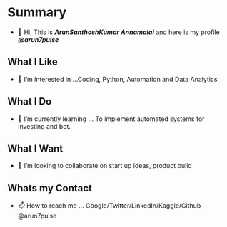 # Summary 
- 👋 Hi, This is ***ArunSanthoshKumar Annamalai*** and here is my profile ***@arun7pulse***
## What I Like
- 👀 I’m interested in ...Coding, Python, Automation and Data Analytics
## What I Do
- 🌱 I’m currently learning ... To implement automated systems for investing and bot.
## What I Want  
- 💞️ I’m looking to collaborate on start up ideas, product build
## Whats my Contact
- 📫 How to reach me ... Google/Twitter/LinkedIn/Kaggle/Github -  @arun7pulse 

<!---
arun7pulse/arun7pulse is a ✨ special ✨ repository because its `README.md` (this file) appears on your GitHub profile.
You can click the Preview link to take a look at your changes.
--->
